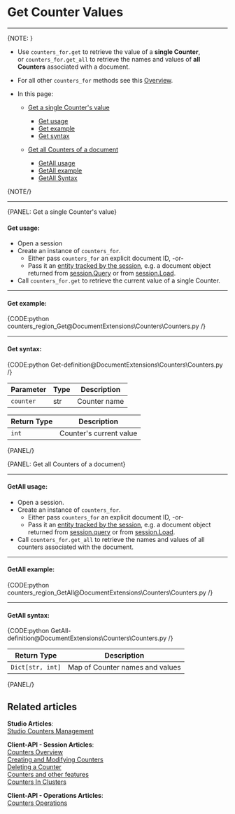 # Get Counter Values  
---

{NOTE: }

* Use `counters_for.get` to retrieve the value of a **single Counter**,  
  or `counters_for.get_all` to retrieve the names and values of **all Counters** associated with a document.

* For all other `counters_for` methods see this [Overview](../../document-extensions/counters/overview#counter-methods-and-the--object).

* In this page:  

  * [Get a single Counter's value](../../document-extensions/counters/retrieve-counter-values#get-a-single-counter)  
     * [Get usage](../../document-extensions/counters/retrieve-counter-values#get-usage)  
     * [Get example](../../document-extensions/counters/retrieve-counter-values#get-example)  
     * [Get syntax](../../document-extensions/counters/retrieve-counter-values#get-syntax)

  * [Get all Counters of a document](../../document-extensions/counters/retrieve-counter-values#get-all-counters-of-a-document)  
     * [GetAll usage](../../document-extensions/counters/retrieve-counter-values#getall-usage)  
     * [GetAll example](../../document-extensions/counters/retrieve-counter-values#getall-example)  
     * [GetAll Syntax](../../document-extensions/counters/retrieve-counter-values#getall-syntax)  

{NOTE/}

---

{PANEL: Get a single Counter's value}

#### Get usage:  

* Open a session
* Create an instance of `counters_for`.
    * Either pass `counters_for` an explicit document ID, -or-
    * Pass it an [entity tracked by the session](../../client-api/session/loading-entities), 
      e.g. a document object returned from [session.Query](../../client-api/session/querying/how-to-query) or from [session.Load](../../client-api/session/loading-entities#load).
* Call `counters_for.get` to retrieve the current value of a single Counter.

---

#### Get example:  

{CODE:python counters_region_Get@DocumentExtensions\Counters\Counters.py /}

---

#### Get syntax:  

{CODE:python Get-definition@DocumentExtensions\Counters\Counters.py /}

| Parameter     | Type   | Description    |
|---------------|--------|----------------|
| `counter` | str | Counter name |

| Return Type  | Description             |
|--------------|-------------------------|
| `int`        | Counter's current value |

{PANEL/}

{PANEL: Get all Counters of a document}

---

#### GetAll usage: 

* Open a session.  
* Create an instance of `counters_for`.
    * Either pass `counters_for` an explicit document ID, -or-
    * Pass it an [entity tracked by the session](../../client-api/session/loading-entities), 
      e.g. a document object returned from [session.query](../../client-api/session/querying/how-to-query) or from [session.Load](../../client-api/session/loading-entities#load).
* Call `counters_for.get_all` to retrieve the names and values of all counters associated with the document.

---

#### GetAll example:  

{CODE:python counters_region_GetAll@DocumentExtensions\Counters\Counters.py /}

---

#### GetAll syntax:  

{CODE:python GetAll-definition@DocumentExtensions\Counters\Counters.py /}

| Return Type      | Description                     |
|------------------|---------------------------------|
| `Dict[str, int]` | Map of Counter names and values |

{PANEL/}

## Related articles

**Studio Articles**:  
[Studio Counters Management](../../studio/database/document-extensions/counters#counters)  

**Client-API - Session Articles**:  
[Counters Overview](../../document-extensions/counters/overview)  
[Creating and Modifying Counters](../../document-extensions/counters/create-or-modify)  
[Deleting a Counter](../../document-extensions/counters/delete)  
[Counters and other features](../../document-extensions/counters/counters-and-other-features)  
[Counters In Clusters](../../document-extensions/counters/counters-in-clusters)  

**Client-API - Operations Articles**:  
[Counters Operations](../../client-api/operations/counters/get-counters#operations--counters--how-to-get-counters)  
